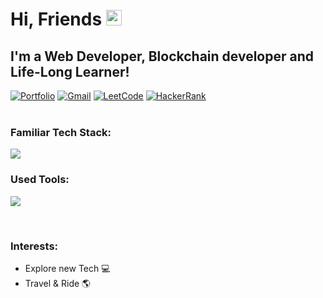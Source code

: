 <!-- This Sanajit-Jana/sanajitjana's Repository is most important and valuable repository because its `README.md` (this file) appears as Github profile. -->

# Hi, Friends<a href="https://github.com/khdream" target="_blank"></a> <img src="https://media.giphy.com/media/hvRJCLFzcasrR4ia7z/giphy.gif" width="25px">

## I'm a Web Developer, Blockchain developer and Life-Long Learner!

<div align="left">
<a href=""><img alt="Portfolio" src="https://img.shields.io/badge/portfolio-008000.svg?style=for-the-badge&logo=google-chrome&logoColor=white"/></a>
<a href="mailto:truedev1001@gmail.com"><img alt="Gmail" src="https://img.shields.io/badge/Gmail-D14836?style=for-the-badge&logo=gmail&logoColor=white"/></a>
<a href=""><img alt="LeetCode" src="https://img.shields.io/badge/LeetCode-FFA116?style=for-the-badge&logo=leetcode&logoColor=white"/></a>
<a href=""><img alt="HackerRank" src="https://img.shields.io/badge/HackerRank-32C766?style=for-the-badge&logo=hackerrank&logoColor=white"/></a>
</div>

<br/>

### Familiar Tech Stack:



<!-- language -->

[![](https://skillicons.dev/icons?i=java,spring,hibernate,php,mysql,js,html,css,wordpress,laravel,figma,xd,react,vue,django,python,solidity,rust,redux,go)]()
<br/>

### Used Tools:

[![](https://skillicons.dev/icons?i=git,github,netlify,heroku,vscode,powershell)]()


<br />

### Interests:

- Explore new Tech 💻
- Travel & Ride 🌎

